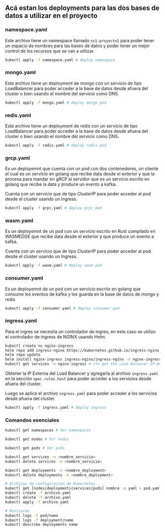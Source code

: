 ## Acá estan los deployments para las dos bases de datos a utilizar en el proyecto

### namespace.yaml

Este archivo tiene un namespace llamado `so1-proyecto2` para poder tener un espacio de nombres para las bases de datos y
poder tener un mejor control de los recursos que se van a utilizar.

```bash
kubectl apply -f namespace.yaml # deploy namespace
```


### mongo.yaml

Este archivo tiene un deployment de mongo con un servicio de tipo LoadBalancer para poder acceder a la base de datos desde afuera del cluster o bien usando el nombre del servicio como DNS.

```bash
kubectl apply -f mongo.yaml # deploy mongo pod
```

### redis.yaml

Este archivo tiene un deployment de redis con un servicio de tipo LoadBalancer para poder acceder a la base de datos desde afuera del cluster o bien usando el nombre del servicio como DNS.

```bash
kubectl apply -f redis.yaml # deploy redis pod
```

### grcp.yaml
Es un deployemnt que cuenta con un pod con dos contenedores, un cliente el cual es un servicio en golang que recibe data desde el exterior y que la procesa para mandar en gRCP al servidor que es un servicio escrito en golang que recibe la data y produce un evento a kafka.

Cuenta con un servicio que de tipo ClusterIP para poder acceder al pod desde el cluster usando un Ingress.

```bash
kubectl apply -f grpc.yaml # deploy grpc pod
```

### wasm.yaml

Es un deployemnt de un pod con un servicio escrito en Rust compilado en WASMEDGE que recibe data desde el exterior y que produce un evento a kafka.

Cuenta con un servicio que de tipo ClusterIP para poder acceder al pod desde el cluster usando un Ingress.

```bash
kubectl apply -f wasm.yaml # deploy wasm pod
```


### consumer.yaml

Es un deployemnt de un pod con un servicio escrito en golang que consume los eventos de kafka y los guarda en la base de datos de mongo y redis

```bash
kubectl apply -f consumer.yaml # deploy consumer pod
```


### ingress.yaml

Para el ingres se necesita un controlador de ingres, en este caso se utilizo el controlador de ingress de NGINX usando Helm.
  
  ```bash
kubectl create ns nginx-ingress
helm repo add ingress-nginx https://kubernetes.github.io/ingress-nginx 
helm repo update 
helm install nginx-ingress ingress-nginx/ingress-nginx -n nginx-ingress
kubectl get services -n nginx-ingress # (To get the Load Balancer IP Address)
  ```

Obtener la IP Externa del Load Balancer y agregarla al archivo `ingress.yaml` en la sección `spec.rules.host` para poder acceder a los servicios desde afuera del cluster.

Luego se aplica el archivo `ingress.yaml` para poder acceder a los servicios desde afuera del cluster.
```bash
kubectl apply -f ingress.yaml # deploy ingress
```




### Comandos esenciales

```bash
kubectl get namespaces # Ver namespaces

kubectl get nodes # Ver nodos

kubectl get pods # Ver pods

kubectl get services -n <nombre_servicio>
kubectl delete services -n <nombre_servicio> 

kubectl get deployments -n <nombre_deployment>
kubectl delete deployments -n <nombre_deployment>

# Archivos de configuracion de Kubernetes
kubectl get [nodes|deployments|services|pods] nombre -o yaml > pod.yaml
kubectl create -f archivo.yaml
kubectl delete -f archivo.yaml
kubectl apply -f archivo.yaml

# Monitoreo
kubectl logs -f pod/name
kubectl logs -f deployment/name
kubectl describe deployments name
```